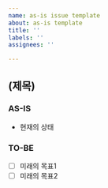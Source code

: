 ```yaml
---
name: as-is issue template
about: as-is template
title: ''
labels: ''
assignees: ''

---
```


## (제목)
### AS-IS
- 현재의 상태

### TO-BE
- [ ] 미래의 목표1
- [ ] 미래의 목표2
